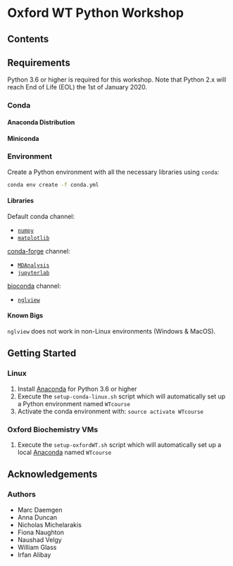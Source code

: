 # Oxford WT Python Workshop

## Contents

## Requirements

Python 3.6 or higher is required for this workshop. Note that Python 2.x will reach End of Life (EOL) the 1st of January 2020.

### Conda

#### Anaconda Distribution

#### Miniconda

### Environment

Create a Python environment with all the necessary libraries using `conda`:

```bash
conda env create -f conda.yml
```

#### Libraries

Default conda channel:

* [`numpy`](https://numpy.org/)
* [`matplotlib`](https://matplotlib.org/)

[conda-forge](https://conda-forge.org/) channel:

* [`MDAnalysis`](https://www.mdanalysis.org/)
* [`jupyterlab`](https://jupyterlab.readthedocs.io/en/stable/)

[bioconda](http://bioconda.github.io/) channel:

* [`nglview`](http://nglviewer.org/nglview/latest/)

#### Known Bigs

`nglview` does not work in non-Linux environments (Windows & MacOS).

## Getting Started

### Linux

1. Install [Anaconda](https://www.anaconda.com/download/) for Python 3.6 or higher
2. Execute the `setup-conda-linux.sh` script which will automatically set up a Python environment named `WTcourse`
3. Activate the conda environment with: `source activate WTcourse`

### Oxford Biochemistry VMs

1. Execute the `setup-oxfordWT.sh` script which will automatically set up a local [Anaconda](https://www.anaconda.com/download/) named `WTcourse`

## Acknowledgements

### Authors

* Marc Daemgen
* Anna Duncan
* Nicholas Michelarakis
* Fiona Naughton
* Naushad Velgy
* William Glass
* Irfan Alibay
